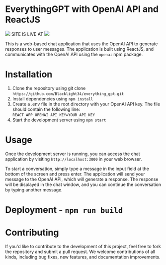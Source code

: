 # EverythingGPT with OpenAI API and ReactJS
![](https://imgtr.ee/images/2023/04/01/UmxvL.png)
SITE IS LIVE AT ![](https://black-rhino-382411.de.r.appspot.com/)

This is a web-based chat application that uses the OpenAI API to generate responses to user messages. The application is built using ReactJS, and communicates with the OpenAI API using the `openai` npm package.

# Installation
1. Clone the repository using git clone `https://github.com/Blacklight34/everything_gpt.git`
2. Install dependencies using `npm install`
3. Create a .env file in the root directory with your OpenAI API key. The file should contain the following line: `REACT_APP_OPENAI_API_KEY=YOUR_API_KEY`
4. Start the development server using `npm start`

# Usage

Once the development server is running, you can access the chat application by visiting `http://localhost:3000` in your web browser.

To start a conversation, simply type a message in the input field at the bottom of the screen and press enter. The application will send your message to the OpenAI API, which will generate a response. The response will be displayed in the chat window, and you can continue the conversation by typing another message.

# Deployment - `npm run build`

# Contributing
If you'd like to contribute to the development of this project, feel free to fork the repository and submit a pull request. We welcome contributions of all kinds, including bug fixes, new features, and documentation improvements.
